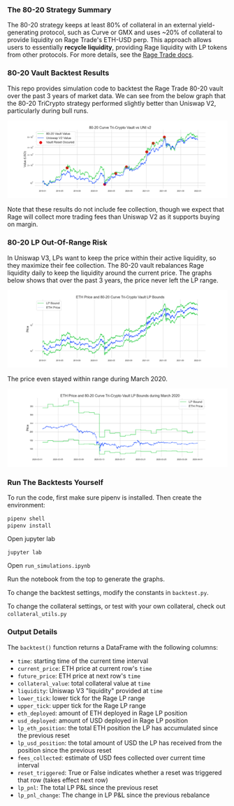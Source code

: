 ### The 80-20 Strategy Summary
The 80-20 strategy keeps at least 80% of collateral in an external yield-generating
protocol, such as Curve or GMX and uses ~20% of collateral to provide liquidity on
Rage Trade's ETH-USD perp. This approach allows users to essentially
**recycle liquidity**, providing Rage liquidity with LP tokens from other protocols.
For more details, see the [Rage Trade docs](https://docs.rage.trade/).

### 80-20 Vault Backtest Results

This repo provides simulation code to backtest the Rage Trade 80-20 vault over 
the past 3 years of market data. We can see from the below graph that the 80-20 TriCrypto 
strategy performed slightly better than Uniswap V2, particularly during bull runs.

![backtest results](./graphs/three_year_backtest.png?raw=true "Backtest Results")

Note that these results do not include fee collection, though we expect that Rage will
collect more trading fees than Uniswap V2 as it supports buying on margin.

### 80-20 LP Out-Of-Range Risk

In Uniswap V3, LPs want to keep the price within their active liquidity, so they 
maximize their fee collection. The 80-20 vault rebalances Rage liquidity daily to 
keep the liquidity around the current price. The graphs below shows that over the past
3 years, the price never left the LP range.

![out of range graph](./graphs/lp_bounds_backtest.png?raw=True "Out of Range Graph")

The price even stayed within range during March 2020.

![out of range graph](./graphs/lp_bounds_march_2020.png?raw=True "Out of Range Graph")

### Run The Backtests Yourself

To run the code, first make sure pipenv is installed. Then create the environment:
```
pipenv shell
pipenv install
```

Open jupyter lab
```
jupyter lab
```

Open `run_simulations.ipynb`

Run the notebook from the top to generate the graphs.

To change the backtest settings, modify the constants in `backtest.py`.

To change the collateral settings, or test with your own collateral, check out `collateral_utils.py`

### Output Details

The `backtest()` function returns a DataFrame with the following columns:
* `time`: starting time of the current time interval
* `current_price`: ETH price at current row's `time`
* `future_price`: ETH price at next row's `time`
* `collateral_value`: total collateral value at `time`
* `liquidity`: Uniswap V3 "liquidity" provided at `time`
* `lower_tick`: lower tick for the Rage LP range
* `upper_tick`: upper tick for the Rage LP range
* `eth_deployed`: amount of ETH deployed in Rage LP position
* `usd_deployed`: amount of USD deployed in Rage LP position
* `lp_eth_position`: the total ETH position the LP has accumulated since the previous reset
* `lp_usd_position`: the total amount of USD the LP has received from the position since the previous reset
* `fees_collected`: estimate of USD fees collected over current time interval
* `reset_triggered`: True or False indicates whether a reset was triggered that row (takes effect next row)
* `lp_pnl`: The total LP P&L since the previous reset
* `lp_pnl_change`: The change in LP P&L since the previous rebalance
